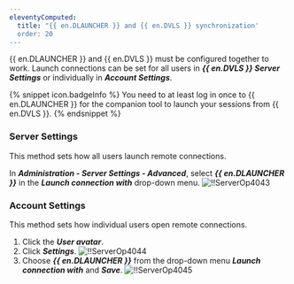 ```yaml
---
eleventyComputed:
  title: "{{ en.DLAUNCHER }} and {{ en.DVLS }} synchronization'
  order: 20
---
```

{{ en.DLAUNCHER }} and {{ en.DVLS }} must be configured together to work. Launch connections can be set for all users in ***{{ en.DVLS }} Server Settings*** or individually in ***Account Settings***.  

{% snippet icon.badgeInfo %} 
You need to at least log in once to {{ en.DLAUNCHER }} for the companion tool to launch your sessions from {{ en.DVLS }}. 
{% endsnippet %}
 
### Server Settings 

This method sets how all users launch remote connections.  

In ***Administration - Server Settings - Advanced***, select ***{{ en.DLAUNCHER }}*** in the ***Launch connection with*** drop-down menu. 
![!!ServerOp4043](https://webdevolutions.azureedge.net/docs/en/server/ServerOp4043.png) 

### Account Settings 

This method sets how individual users open remote connections.  

1. Click the ***User avatar***. 
1. Click ***Settings***. 
![!!ServerOp4044](https://webdevolutions.azureedge.net/docs/en/server/ServerOp4044.png) 
1. Choose ***{{ en.DLAUNCHER }}*** from the drop-down menu ***Launch connection with*** and ***Save***. 
![!!ServerOp4045](https://webdevolutions.azureedge.net/docs/en/server/ServerOp4045.png) 

